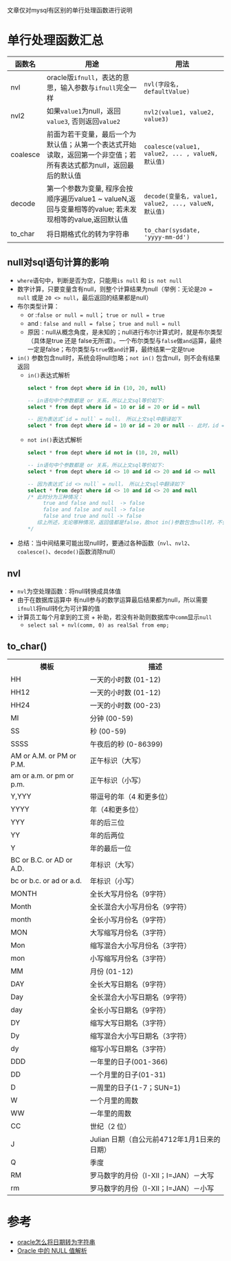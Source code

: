 文章仅对mysql有区别的单行处理函数进行说明

# 单行处理函数汇总  

|函数名|用途|用法|
|--|--|--|
|nvl|oracle版`ifnull`，表达的意思，输入参数与`ifnull`完全一样|`nvl(字段名, defaultValue)`|
|nvl2|如果`value1`为null，返回`value3`, 否则返回`value2`|`nvl2(value1, value2, value3)`|
|coalesce|前面为若干变量，最后一个为默认值；从第一个表达式开始读取，返回第一个非空值；若所有表达式都为null，返回最后的默认值|`coalesce(value1, value2, ... , valueN, 默认值)`|
|decode|第一个参数为变量, 程序会按顺序遍历value1 ~ valueN,返回与变量相等的value; 若未发现相等的value,返回默认值|`decode(变量名, value1, value2, ..., valueN, 默认值)`|
|to_char|将日期格式化的转为字符串|`to_char(sysdate, 'yyyy-mm-dd')`|

## null对sql语句计算的影响
* `where`语句中，判断是否为空，只能用`is null` 和 `is not null`
* 数字计算，只要变量含有null，则整个计算结果为null（举例：无论是`20 = null` 或是 `20 <> null`，最后返回的结果都是null）
* 布尔类型计算：
  * or :`false or null = null`； `true or null = true`
  * and : `false and null = false`； `true and null = null`
  * 原因：null从概念角度，是未知的；null进行布尔计算式时，就是布尔类型（具体是true 还是 false无所谓）。一个布尔类型与`false`做`and`运算，最终一定是false；布尔类型与`true`做`and`计算，最终结果一定是true
* `in()` 参数包含null时，系统会将null忽略；`not in()` 包含null，则不会有结果返回
  * `in()`表达式解析
     ```sql
     select * from dept where id in (10, 20, null)

     -- in语句中个参数都是 or 关系，所以上文sql等价如下:
     select * from dept where id = 10 or id = 20 or id = null

     -- 因为表达式`id = null` = null， 所以上文sql中翻译如下
     select * from dept where id = 10 or id = 20 or null -- 此时，id = 10 或 20，整个表达式为true
     ```
  * `not in()`表达式解析
     ```sql
     select * from dept where id not in (10, 20, null)

     -- in语句中个参数都是 or 关系，所以上文sql等价如下:
     select * from dept where id <> 10 and id <> 20 and id <> null

     -- 因为表达式`id <> null` = null， 所以上文sql中翻译如下
     select * from dept where id <> 10 and id <> 20 and null
     /* 此时分为三种情况：
          true and false and null  -> false
          false and false and null -> false
          false and true and null -> false
        综上所述，无论哪种情况，返回值都是false，故not in()参数包含null时，不会返回任何值
     */
     ```
* 总结：当中间结果可能出现null时，要通过各种函数（`nvl`、`nvl2`、`coalesce()`、`decode()`函数消除null）

## nvl
* `nvl`为空处理函数：将null转换成具体值
* 由于在数据库运算中 有null参与的数学运算最后结果都为null，所以需要`ifnull`将null转化为可计算的值
* 计算员工每个月拿到的工资 + 补助，若没有补助则数据库中`comm`显示`null`
  * `select sal + nvl(comm, 0) as realSal from emp;`

## to_char()

<table>
<tr>
    <th>模板</th>
    <th>描述</th>
</tr>
<tr>
     <td>HH</td>
     <td>一天的小时数 (01-12)</td>
</tr>
<tr>
     <td>HH12</td>
     <td>一天的小时数 (01-12)</td>
</tr>
<tr>
     <td>HH24</td>
     <td>一天的小时数 (00-23)</td>
</tr>
<tr>
     <td>MI</td>
     <td>分钟 (00-59)</td>
</tr>
<tr>
     <td>SS</td>
     <td>秒 (00-59)</td>
</tr>
<tr>
     <td>SSSS</td>
     <td>午夜后的秒 (0-86399)</td>
</tr>
<tr>
     <td>AM or A.M. or PM or P.M.</td>
     <td>正午标识（大写）</td>
</tr>
<tr>
     <td>am or a.m. or pm or p.m.</td>
     <td>正午标识（小写）</td>
</tr>
<tr>
     <td>Y,YYY</td>
     <td>带逗号的年（4 和更多位）</td>
</tr>
<tr>
     <td>YYYY</td>
     <td>年（4和更多位）</td>
</tr>
<tr>
     <td>YYY</td>
     <td>年的后三位</td>
</tr>
<tr>
     <td>YY</td>
     <td>年的后两位</td>
</tr>
<tr>
     <td>Y</td>
     <td>年的最后一位</td>
</tr>
<tr>
     <td>BC or B.C. or AD or A.D.</td>
     <td>年标识（大写）</td>
</tr>
<tr>
     <td>bc or b.c. or ad or a.d.</td>
     <td>年标识（小写）</td>
</tr>
<tr>
     <td>MONTH</td>
     <td>全长大写月份名（9字符）</td>
</tr>
<tr>
     <td>Month</td>
     <td>全长混合大小写月份名（9字符）</td>
</tr>
<tr>
     <td>month</td>
     <td>全长小写月份名（9字符）</td>
</tr>
<tr>
     <td>MON</td>
     <td>大写缩写月份名（3字符）</td>
</tr>
<tr>
     <td>Mon</td>
     <td>缩写混合大小写月份名（3字符）</td>
</tr>
<tr>
     <td>mon</td>
     <td>小写缩写月份名（3字符）</td>
</tr>
<tr>
     <td>MM</td>
     <td>月份 (01-12)</td>
</tr>
<tr>
     <td>DAY</td>
     <td>全长大写日期名（9字符）</td>
</tr>
<tr>
     <td>Day</td>
     <td>全长混合大小写日期名（9字符）</td>
</tr>
<tr>
     <td>day</td>
     <td>全长小写日期名（9字符）</td>
</tr>
<tr>
     <td>DY</td>
     <td>缩写大写日期名（3字符）</td>
</tr>
<tr>
     <td>Dy</td>
     <td>缩写混合大小写日期名（3字符）</td>
</tr>
<tr>
     <td>dy</td>
     <td>缩写小写日期名（3字符）</td>
</tr>
<tr>
     <td>DDD</td>
     <td>一年里的日子(001-366)</td>
</tr>
<tr>
     <td>DD</td>
     <td>一个月里的日子(01-31)</td>
</tr>
<tr>
     <td>D</td>
     <td>一周里的日子(1-7；SUN=1)</td>
</tr>
<tr>
     <td>W</td>
     <td>一个月里的周数</td>
</tr>
<tr>
     <td>WW</td>
     <td>一年里的周数</td>
</tr>
<tr>
     <td>CC</td>
     <td>世纪（2 位）</td>
</tr>
<tr>
     <td>J</td>
     <td>Julian 日期（自公元前4712年1月1日来的日期）</td>
</tr>
<tr>
     <td>Q</td>
     <td>季度</td>
</tr>
<tr>
     <td>RM</td>
     <td>罗马数字的月份（I-XII；I=JAN）－大写</td>
</tr>
<tr>
     <td>rm</td>
     <td>罗马数字的月份（I-XII；I=JAN）－小写</td>
</tr>
</table>


# 参考
* [oracle怎么将日期转为字符串](https://www.php.cn/oracle/489480.html)
* [Oracle 中的 NULL 值解析](https://mp.weixin.qq.com/s?__biz=MjM5MzExMTU2OQ==&mid=208458155&idx=1&sn=edfb86f72011072a4143eb618f003dc3&chksm=2f047ad51873f3c36e617d2cb33730ce854bff169b84753531f4a359686c822e1381fbc634ff&scene=27)